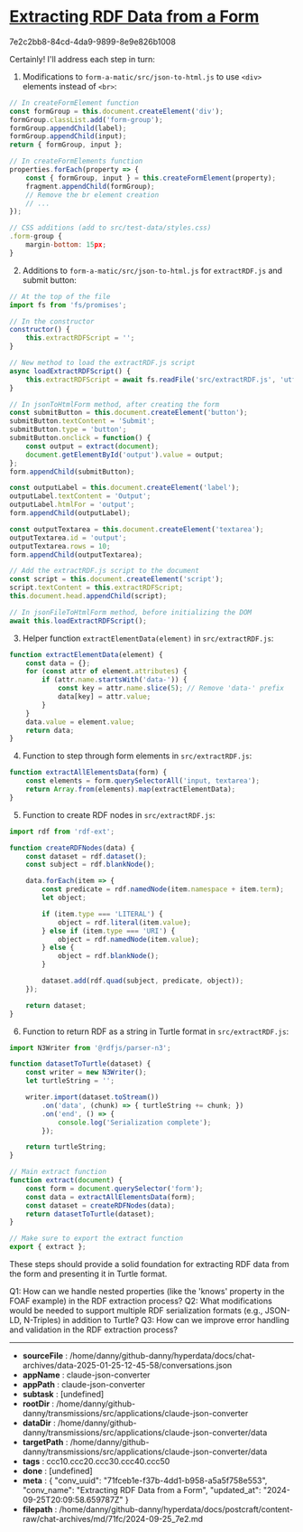 # [Extracting RDF Data from a Form](https://claude.ai/chat/71fceb1e-f37b-4dd1-b958-a5a5f758e553)

7e2c2bb8-84cd-4da9-9899-8e9e826b1008

 Certainly! I'll address each step in turn:

1. Modifications to `form-a-matic/src/json-to-html.js` to use `<div>` elements instead of `<br>`:

```javascript
// In createFormElement function
const formGroup = this.document.createElement('div');
formGroup.classList.add('form-group');
formGroup.appendChild(label);
formGroup.appendChild(input);
return { formGroup, input };

// In createFormElements function
properties.forEach(property => {
    const { formGroup, input } = this.createFormElement(property);
    fragment.appendChild(formGroup);
    // Remove the br element creation
    // ...
});

// CSS additions (add to src/test-data/styles.css)
.form-group {
    margin-bottom: 15px;
}
```

2. Additions to `form-a-matic/src/json-to-html.js` for `extractRDF.js` and submit button:

```javascript
// At the top of the file
import fs from 'fs/promises';

// In the constructor
constructor() {
    this.extractRDFScript = '';
}

// New method to load the extractRDF.js script
async loadExtractRDFScript() {
    this.extractRDFScript = await fs.readFile('src/extractRDF.js', 'utf-8');
}

// In jsonToHtmlForm method, after creating the form
const submitButton = this.document.createElement('button');
submitButton.textContent = 'Submit';
submitButton.type = 'button';
submitButton.onclick = function() {
    const output = extract(document);
    document.getElementById('output').value = output;
};
form.appendChild(submitButton);

const outputLabel = this.document.createElement('label');
outputLabel.textContent = 'Output';
outputLabel.htmlFor = 'output';
form.appendChild(outputLabel);

const outputTextarea = this.document.createElement('textarea');
outputTextarea.id = 'output';
outputTextarea.rows = 10;
form.appendChild(outputTextarea);

// Add the extractRDF.js script to the document
const script = this.document.createElement('script');
script.textContent = this.extractRDFScript;
this.document.head.appendChild(script);

// In jsonFileToHtmlForm method, before initializing the DOM
await this.loadExtractRDFScript();
```

3. Helper function `extractElementData(element)` in `src/extractRDF.js`:

```javascript
function extractElementData(element) {
    const data = {};
    for (const attr of element.attributes) {
        if (attr.name.startsWith('data-')) {
            const key = attr.name.slice(5); // Remove 'data-' prefix
            data[key] = attr.value;
        }
    }
    data.value = element.value;
    return data;
}
```

4. Function to step through form elements in `src/extractRDF.js`:

```javascript
function extractAllElementsData(form) {
    const elements = form.querySelectorAll('input, textarea');
    return Array.from(elements).map(extractElementData);
}
```

5. Function to create RDF nodes in `src/extractRDF.js`:

```javascript
import rdf from 'rdf-ext';

function createRDFNodes(data) {
    const dataset = rdf.dataset();
    const subject = rdf.blankNode();

    data.forEach(item => {
        const predicate = rdf.namedNode(item.namespace + item.term);
        let object;

        if (item.type === 'LITERAL') {
            object = rdf.literal(item.value);
        } else if (item.type === 'URI') {
            object = rdf.namedNode(item.value);
        } else {
            object = rdf.blankNode();
        }

        dataset.add(rdf.quad(subject, predicate, object));
    });

    return dataset;
}
```

6. Function to return RDF as a string in Turtle format in `src/extractRDF.js`:

```javascript
import N3Writer from '@rdfjs/parser-n3';

function datasetToTurtle(dataset) {
    const writer = new N3Writer();
    let turtleString = '';

    writer.import(dataset.toStream())
        .on('data', (chunk) => { turtleString += chunk; })
        .on('end', () => {
            console.log('Serialization complete');
        });

    return turtleString;
}

// Main extract function
function extract(document) {
    const form = document.querySelector('form');
    const data = extractAllElementsData(form);
    const dataset = createRDFNodes(data);
    return datasetToTurtle(dataset);
}

// Make sure to export the extract function
export { extract };
```

These steps should provide a solid foundation for extracting RDF data from the form and presenting it in Turtle format.

Q1: How can we handle nested properties (like the 'knows' property in the FOAF example) in the RDF extraction process?
Q2: What modifications would be needed to support multiple RDF serialization formats (e.g., JSON-LD, N-Triples) in addition to Turtle?
Q3: How can we improve error handling and validation in the RDF extraction process?

---

* **sourceFile** : /home/danny/github-danny/hyperdata/docs/chat-archives/data-2025-01-25-12-45-58/conversations.json
* **appName** : claude-json-converter
* **appPath** : claude-json-converter
* **subtask** : [undefined]
* **rootDir** : /home/danny/github-danny/transmissions/src/applications/claude-json-converter
* **dataDir** : /home/danny/github-danny/transmissions/src/applications/claude-json-converter/data
* **targetPath** : /home/danny/github-danny/transmissions/src/applications/claude-json-converter/data
* **tags** : ccc10.ccc20.ccc30.ccc40.ccc50
* **done** : [undefined]
* **meta** : {
  "conv_uuid": "71fceb1e-f37b-4dd1-b958-a5a5f758e553",
  "conv_name": "Extracting RDF Data from a Form",
  "updated_at": "2024-09-25T20:09:58.659787Z"
}
* **filepath** : /home/danny/github-danny/hyperdata/docs/postcraft/content-raw/chat-archives/md/71fc/2024-09-25_7e2.md
